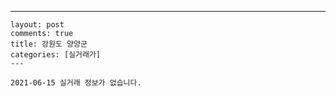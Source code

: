 ---
    layout: post
    comments: true
    title: 강원도 양양군
    categories: [실거래가]
    ---

    2021-06-15 실거래 정보가 없습니다.

    